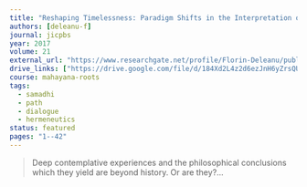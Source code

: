 ```yaml
---
title: "Reshaping Timelessness: Paradigm Shifts in the Interpretation of Buddhist Meditation"
authors: [deleanu-f]
journal: jicpbs
year: 2017
volume: 21
external_url: "https://www.researchgate.net/profile/Florin-Deleanu/publication/318493988_Reshaping_Timelessness_Paradigm_Shifts_in_the_Interpretation_of_Buddhist_Meditation/links/596dd04d458515d926656cd3/Reshaping-Timelessness-Paradigm-Shifts-in-the-Interpretation-of-Buddhist-Meditation.pdf"
drive_links: ["https://drive.google.com/file/d/184Xd2L4z2d6ezJnH6yZrsQUTWMAUNGSf/view?usp=drivesdk"]
course: mahayana-roots
tags:
  - samadhi
  - path
  - dialogue
  - hermeneutics
status: featured
pages: "1--42"
---
```


> Deep contemplative experiences and the philosophical conclusions which they yield are beyond history. Or are they?...
